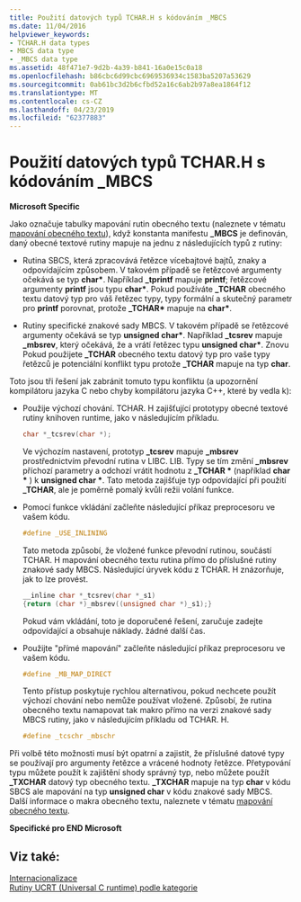 ```yaml
---
title: Použití datových typů TCHAR.H s kódováním _MBCS
ms.date: 11/04/2016
helpviewer_keywords:
- TCHAR.H data types
- MBCS data type
- _MBCS data type
ms.assetid: 48f471e7-9d2b-4a39-b841-16a0e15c0a18
ms.openlocfilehash: b86cbc6d99cbc6969536934c1583ba5207a53629
ms.sourcegitcommit: 0ab61bc3d2b6cfbd52a16c6ab2b97a8ea1864f12
ms.translationtype: MT
ms.contentlocale: cs-CZ
ms.lasthandoff: 04/23/2019
ms.locfileid: "62377883"
---
```

# <a name="using-tcharh-data-types-with-mbcs"></a>Použití datových typů TCHAR.H s kódováním _MBCS

**Microsoft Specific**

Jako označuje tabulky mapování rutin obecného textu (naleznete v tématu [mapování obecného textu](../c-runtime-library/generic-text-mappings.md)), když konstanta manifestu **_MBCS** je definován, daný obecné textové rutiny mapuje na jednu z následujících typů z rutiny:

- Rutina SBCS, která zpracovává řetězce vícebajtové bajtů, znaky a odpovídajícím způsobem. V takovém případě se řetězcové argumenty očekává se typ **char&#42;**. Například **_tprintf** mapuje **printf**; řetězcové argumenty **printf** jsou typu **char&#42;**. Pokud používáte **_TCHAR** obecného textu datový typ pro váš řetězec typy, typy formální a skutečný parametr pro **printf** porovnat, protože **_TCHAR&#42;**  mapuje na **char&#42;**.

- Rutiny specifické znakové sady MBCS. V takovém případě se řetězcové argumenty očekává se typ __unsigned char&#42;__. Například **_tcsrev** mapuje **_mbsrev**, který očekává, že a vrátí řetězec typu __unsigned char&#42;__. Znovu Pokud použijete **_TCHAR** obecného textu datový typ pro vaše typy řetězců je potenciální konflikt typu protože **_TCHAR** mapuje na typ **char**.

Toto jsou tři řešení jak zabránit tomuto typu konfliktu (a upozornění kompilátoru jazyka C nebo chyby kompilátoru jazyka C++, které by vedla k):

- Použije výchozí chování. TCHAR. H zajišťující prototypy obecné textové rutiny knihoven runtime, jako v následujícím příkladu.

   ```C
   char *_tcsrev(char *);
   ```

   Ve výchozím nastavení, prototyp **_tcsrev** mapuje **_mbsrev** prostřednictvím převodní rutina v LIBC. LIB. Typy se tím změní **_mbsrev** příchozí parametry a odchozí vrátit hodnotu z **_TCHAR &#42;**  (například **char &#42;** ) k **unsigned char &#42;**. Tato metoda zajišťuje typ odpovídající při použití **_TCHAR**, ale je poměrně pomalý kvůli režii volání funkce.

- Pomocí funkce vkládání začleňte následující příkaz preprocesoru ve vašem kódu.

   ```C
   #define _USE_INLINING
   ```

   Tato metoda způsobí, že vložené funkce převodní rutinou, součástí TCHAR. H mapování obecného textu rutina přímo do příslušné rutiny znakové sady MBCS. Následující úryvek kódu z TCHAR. H znázorňuje, jak to lze provést.

   ```C
   __inline char *_tcsrev(char *_s1)
   {return (char *)_mbsrev((unsigned char *)_s1);}
   ```

   Pokud vám vkládání, toto je doporučené řešení, zaručuje zadejte odpovídající a obsahuje náklady. žádné další čas.

- Použijte "přímé mapování" začleňte následující příkaz preprocesoru ve vašem kódu.

   ```C
   #define _MB_MAP_DIRECT
   ```

   Tento přístup poskytuje rychlou alternativou, pokud nechcete použít výchozí chování nebo nemůže používat vložené. Způsobí, že rutina obecného textu namapovat tak makro přímo na verzi znakové sady MBCS rutiny, jako v následujícím příkladu od TCHAR. H.

   ```C
   #define _tcschr _mbschr
   ```

Při volbě této možnosti musí být opatrní a zajistit, že příslušné datové typy se používají pro argumenty řetězce a vrácené hodnoty řetězce. Přetypování typu můžete použít k zajištění shody správný typ, nebo můžete použít **_TXCHAR** datový typ obecného textu. **_TXCHAR** mapuje na typ **char** v kódu SBCS ale mapování na typ **unsigned char** v kódu znakové sady MBCS. Další informace o makra obecného textu, naleznete v tématu [mapování obecného textu](../c-runtime-library/generic-text-mappings.md).

**Specifické pro END Microsoft**

## <a name="see-also"></a>Viz také:

[Internacionalizace](../c-runtime-library/internationalization.md)<br/>
[Rutiny UCRT (Universal C runtime) podle kategorie](../c-runtime-library/run-time-routines-by-category.md)<br/>
